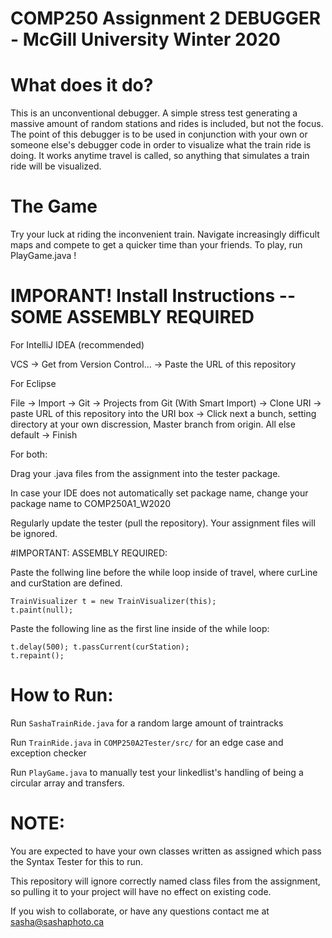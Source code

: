 # COMP250 Assignment 2 DEBUGGER - McGill University Winter 2020

# What does it do?
This is an unconventional debugger.
A simple stress test generating a massive amount of random stations and rides is included, but not the focus.
The point of this debugger is to be used in conjunction with your own or someone else's debugger code in order to visualize what the train ride is doing. It works anytime travel is called, so anything that simulates a train ride will be visualized.

# The Game
Try your luck at riding the inconvenient train. Navigate increasingly difficult maps and compete to get a quicker time than your friends. To play, run PlayGame.java !

# IMPORANT! Install Instructions -- SOME ASSEMBLY REQUIRED

For IntelliJ IDEA (recommended)

VCS -> Get from Version Control... -> Paste the URL of this repository

For Eclipse

File -> Import -> Git -> Projects from Git (With Smart Import) -> Clone URI -> paste URL of this repository into the URI box -> Click next a bunch, setting directory at your own discression, Master branch from origin. All else default -> Finish

For both:

Drag your .java files from the assignment into the tester package.

In case your IDE does not automatically set package name, change your package name to COMP250A1_W2020

Regularly update the tester (pull the repository). Your assignment files will be ignored.

#IMPORTANT: ASSEMBLY REQUIRED:

Paste the follwing line before the while loop inside of travel, where curLine and curStation are defined.

<code>TrainVisualizer t = new TrainVisualizer(this); 	t.paint(null);</code>

Paste the following line as the first line inside of the while loop:

<code>t.delay(500); t.passCurrent(curStation); t.repaint();</code>

# How to Run:
Run <code>SashaTrainRide.java</code> for a random large amount of traintracks

Run <code>TrainRide.java</code> in <code>COMP250A2Tester/src/</code> for an edge case and exception checker

Run <code>PlayGame.java</code> to manually test your linkedlist's handling of being a circular array and transfers.

# NOTE:
You are expected to have your own classes written as assigned which pass the Syntax Tester for this to run.

This repository will ignore correctly named class files from the assignment, so pulling it to your project will have no effect on existing code.

If you wish to collaborate, or have any questions contact me at sasha@sashaphoto.ca


